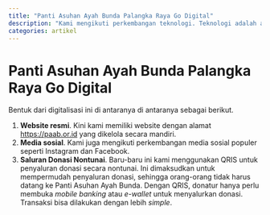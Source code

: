 ```yaml
---
title: "Panti Asuhan Ayah Bunda Palangka Raya Go Digital"
description: "Kami mengikuti perkembangan teknologi. Teknologi adalah anugerah, sehingga sayang untuk dilewatkan."
categories: artikel
---
```

# Panti Asuhan Ayah Bunda Palangka Raya Go Digital

Bentuk dari digitalisasi ini di antaranya di antaranya sebagai berikut.

1. **Website resmi**. Kini kami memiliki website dengan alamat https://paab.or.id yang dikelola secara mandiri.
2. **Media sosial**. Kami juga mengikuti perkembangan media sosial populer seperti Instagram dan Facebook.
3. **Saluran Donasi Nontunai**. Baru-baru ini kami menggunakan QRIS untuk penyaluran donasi secara nontunai. Ini dimaksudkan untuk mempermudah penyaluran donasi, sehingga orang-orang tidak harus datang ke Panti Asuhan Ayah Bunda. Dengan QRIS, donatur hanya perlu membuka *mobile banking* atau *e-wallet* untuk menyalurkan donasi. Transaksi bisa dilakukan dengan lebih *simple*.

